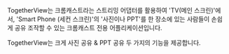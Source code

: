 TogetherView는 크롬캐스트라는 스트리밍 어댑터를 활용하여 'TV(메인 스크린)'에서, 'Smart Phone (세컨 스크린)'의 '사진이나 PPT'를 
한 장소에 있는 사람들이 손쉽게 공유 조작할 수 있는 크롬캐스트 전용 어플리케이션입니다.

TogetherView는 크게 사진 공유 & PPT 공유 두 가지의 기능을 제공합니다.
